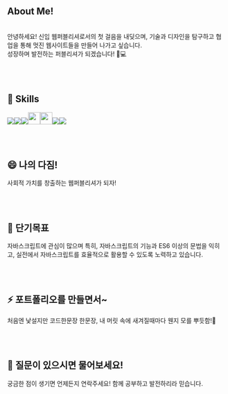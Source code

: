 ## About Me!
</br>
안녕하세요! 신입 웹퍼블리셔로서의 첫 걸음을 내딪으며, 기술과 디자인을 탐구하고 협업을 통해 멋진 웹사이트들을 만들어 나가고 싶습니다.
</br>
성장하며 발전하는 퍼블리셔가 되겠습니다! 🚀💻

</br></br>


## 🌱 Skills

<img src="https://img.shields.io/badge/github-181717?style=for-the-badge&logo=github&logoColor=white"><img src="https://img.shields.io/badge/adobephotoshop-31A8FF?style=for-the-badge&logo=adobephotoshop&logoColor=white"><img src="https://img.shields.io/badge/figma-F24E1E?style=for-the-badge&logo=figma&logoColor=white"><img src="https://img.shields.io/badge/html5-E34F26?style=flat-square&logo=html5&logoColor=white" height="28"><img src="https://img.shields.io/badge/css3-1572B6?style=flat-square&logo=css&logoColor=white" height="28"><img src="https://img.shields.io/badge/jquery-0769AD?style=for-the-badge&logo=jquery&logoColor=white"><img src="https://img.shields.io/badge/javascript-F7DF1E?style=for-the-badge&logo=javascript&logoColor=white">


</br></br>


## 😄 나의 다짐!
사회적 가치를 창출하는 웹퍼블리셔가 되자!

</br></br>

## 🌱 단기목표

자바스크립트에 관심이 많으며 특히,  자바스크립트의 기능과 ES6 이상의 문법을 익히고, 실전에서 자바스크립트를 효율적으로 활용할 수 있도록 노력하고 있습니다.

</br></br>

## ⚡ 포트폴리오를 만들면서~
처음엔 낯설지만 코드한문장 한문장, 내 머릿 속에 새겨질때마다 웬지 모를 뿌듯함!💪

</br></br>

## 💬 질문이 있으시면 물어보세요!
궁금한 점이 생기면 언제든지 연락주세요! 함께 공부하고 발전하리라 믿습니다.




